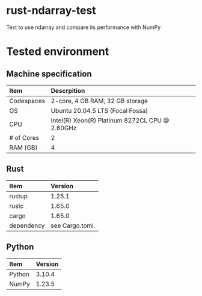 # rust-ndarray-test
Test to use ndarray and compare its performance with NumPy

# Tested environment
## Machine specification
| Item       | Descrpition                                    |
| :--------- | :--------------------------------------------- |
| Codespaces | 2-core, 4 GB RAM, 32 GB storage                |
| OS         | Ubuntu 20.04.5 LTS (Focal Fossa)               |
| CPU        | Intel(R) Xeon(R) Platinum 8272CL CPU @ 2.60GHz |
| # of Cores | 2                                              |
| RAM (GB)   | 4                                              |

## Rust
| Item       | Version         |
| :--------- | :-------------- |
| rustup     | 1.25.1          |
| rustc      | 1.65.0          |
| cargo      | 1.65.0          |
| dependency | see Cargo.toml. |

## Python
| Item   | Version |
| :----- | :------ |
| Python | 3.10.4  |
| NumPy  | 1.23.5  |
